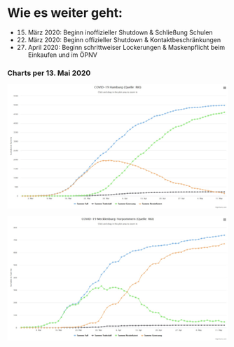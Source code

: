 #

Wie es weiter geht:
===================

* 15. März 2020: Beginn inoffizieller Shutdown & Schließung Schulen
* 22. März 2020: Beginn offizieller Shutdown & Kontaktbeschränkungen
* 27. April 2020: Beginn schrittweiser Lockerungen & Maskenpflicht beim Einkaufen und im ÖPNV


### Charts per 13. Mai 2020

![chart_hh_2020_05_13.jpg](img/chart_hh_2020_05_13.jpg)


![chart_mv_2020_05_13.jpg](img/chart_mv_2020_05_13.jpg)
